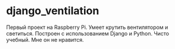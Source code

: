 # django_ventilation
Первый проект на Raspberry Pi. Умеет крутить вентилятором и светиться. Построен с использованием Django и Python.
Чисто учебный. Мне он не нравится.
